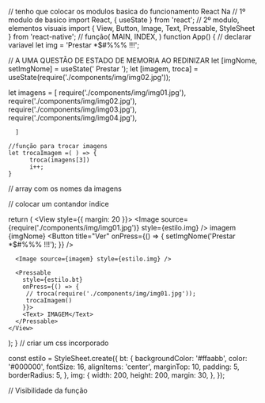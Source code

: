 // tenho que colocar os modulos basica do funcionamento React Na
// 1º modulo de basico
import React, { useState } from 'react';
// 2º modulo, elementos visuais
import { View, Button, Image, Text, Pressable, StyleSheet } from 'react-native';
// função( MAIN, INDEX, )
function App() {
  // declarar variavel
  let img = 'Prestar *$#%%% !!!';
 
  // A  UMA QUESTÃO DE ESTADO DE MEMORIA AO REDINIZAR
  let [imgNome, setImgNome] = useState(' Prestar ');
  let [imagem, troca] = useState(require('./components/img/img02.jpg'));
 
  let imagens = [
        require('./components/img/img01.jpg'),
        require('./components/img/img02.jpg'),
        require('./components/img/img03.jpg'),
        require('./components/img/img04.jpg'),
 
      ]
 
    //função para trocar imagens
    let trocaImagem =( ) => {
          troca(imagens[3])
          i++;
    }
   // array com os nomes da imagens
   
   // colocar um contandor indice
 
  return (
    <View style={{ margin: 20 }}>
      <Image
        source={require('./components/img/img01.jpg')}
        style={estilo.img}
      />
      <Text>imagem {imgNome}</Text>
      <Button
        title="Ver"
        onPress={() => {
          setImgNome('Prestar *$#%%% !!!');
        }}
      />
 
      <Image source={imagem} style={estilo.img} />
 
      <Pressable
        style={estilo.bt}
        onPress={() => {
         // troca(require('./components/img/img01.jpg'));
         trocaImagem()
        }}>
        <Text> IMAGEM</Text>
      </Pressable>
    </View>
  );
}
// criar um  css incorporado
 
const estilo = StyleSheet.create({
  bt: {
    backgroundColor: '#ffaabb',
    color: '#000000',
    fontSize: 16,
    alignItems: 'center',
    marginTop: 10,
    padding: 5,
    borderRadius: 5,
  },
  img: {
    width: 200,
    height: 200,
    margin: 30,
  },
});
 
// Visibilidade da função
